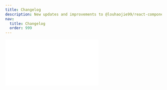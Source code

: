 ```yaml
---
title: Changelog
description: New updates and improvements to @louhaojie99/react-components
nav:
  title: Changelog
  order: 999
---
```


<embed src="../../CHANGELOG.md"></embed>
